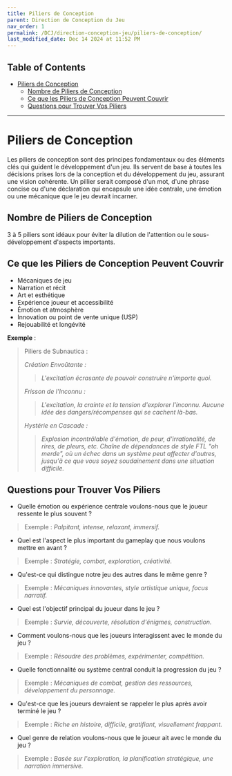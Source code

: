 ```yaml
---
title: Piliers de Conception
parent: Direction de Conception du Jeu
nav_order: 1
permalink: /DCJ/direction-conception-jeu/piliers-de-conception/
last_modified_date: Dec 14 2024 at 11:52 PM
---
```


## Table of Contents
- [Piliers de Conception](#piliers-de-conception)
  - [Nombre de Piliers de Conception](#nombre-de-piliers-de-conception)
  - [Ce que les Piliers de Conception Peuvent Couvrir](#ce-que-les-piliers-de-conception-peuvent-couvrir)
  - [Questions pour Trouver Vos Piliers](#questions-pour-trouver-vos-piliers)

---

# Piliers de Conception
Les piliers de conception sont des principes fondamentaux ou des éléments clés qui guident le développement d'un jeu. 
Ils servent de base à toutes les décisions prises lors de la conception et du développement du jeu, assurant une vision cohérente.
Un pillier serait composé d'un mot, d'une phrase concise ou d'une déclaration qui encapsule une idée centrale, une émotion ou une mécanique que le jeu devrait incarner.

## Nombre de Piliers de Conception
3 à 5 piliers sont idéaux pour éviter la dilution de l'attention ou le sous-développement d'aspects importants.

## Ce que les Piliers de Conception Peuvent Couvrir
- Mécaniques de jeu
- Narration et récit
- Art et esthétique
- Expérience joueur et accessibilité
- Émotion et atmosphère
- Innovation ou point de vente unique (USP)
- Rejouabilité et longévité

**Exemple** :
> Piliers de Subnautica :
>
> *Création Envoûtante :*
>>*L'excitation écrasante de pouvoir construire n'importe quoi.*
>
> *Frisson de l'Inconnu :*
>>*L'excitation, la crainte et la tension d'explorer l'inconnu. Aucune idée des dangers/récompenses qui se cachent là-bas.*
>
> *Hystérie en Cascade :*
>>*Explosion incontrôlable d'émotion, de peur, d'irrationalité, de rires, de pleurs, etc. Chaîne de dépendances de style FTL "oh merde", où un échec dans un système peut affecter d'autres, jusqu'à ce que vous soyez soudainement dans une situation difficile.*

## Questions pour Trouver Vos Piliers

- Quelle émotion ou expérience centrale voulons-nous que le joueur ressente le plus souvent ?
>Exemple :
> *Palpitant, intense, relaxant, immersif.*

- Quel est l'aspect le plus important du gameplay que nous voulons mettre en avant ?
>Exemple :
> *Stratégie, combat, exploration, créativité.*

- Qu'est-ce qui distingue notre jeu des autres dans le même genre ?
>Exemple :
> *Mécaniques innovantes, style artistique unique, focus narratif.*
    
- Quel est l'objectif principal du joueur dans le jeu ?
>Exemple :
> *Survie, découverte, résolution d'énigmes, construction.*

- Comment voulons-nous que les joueurs interagissent avec le monde du jeu ?
>Exemple :
> *Résoudre des problèmes, expérimenter, compétition.*

- Quelle fonctionnalité ou système central conduit la progression du jeu ?
>Exemple :
> *Mécaniques de combat, gestion des ressources, développement du personnage.*

- Qu'est-ce que les joueurs devraient se rappeler le plus après avoir terminé le jeu ?
>Exemple :
> *Riche en histoire, difficile, gratifiant, visuellement frappant.*

- Quel genre de relation voulons-nous que le joueur ait avec le monde du jeu ?
>Exemple :
> *Basée sur l'exploration, la planification stratégique, une narration immersive.*

